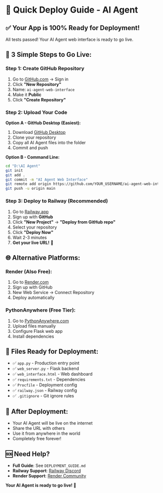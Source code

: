 # 🚀 Quick Deploy Guide - AI Agent

## ✅ **Your App is 100% Ready for Deployment!**

All tests passed! Your AI Agent web interface is ready to go live.

## 🎯 **3 Simple Steps to Go Live:**

### **Step 1: Create GitHub Repository**
1. Go to [GitHub.com](https://github.com) → Sign in
2. Click **"New Repository"**
3. Name: `ai-agent-web-interface`
4. Make it **Public**
5. Click **"Create Repository"**

### **Step 2: Upload Your Code**
**Option A - GitHub Desktop (Easiest):**
1. Download [GitHub Desktop](https://desktop.github.com)
2. Clone your repository
3. Copy all AI Agent files into the folder
4. Commit and push

**Option B - Command Line:**
```bash
cd "D:\AI Agent"
git init
git add .
git commit -m "AI Agent Web Interface"
git remote add origin https://github.com/YOUR_USERNAME/ai-agent-web-interface.git
git push -u origin main
```

### **Step 3: Deploy to Railway (Recommended)**
1. Go to [Railway.app](https://railway.app)
2. Sign up with **GitHub**
3. Click **"New Project"** → **"Deploy from GitHub repo"**
4. Select your repository
5. Click **"Deploy Now"**
6. Wait 2-3 minutes
7. **Get your live URL!** 🎉

## 🌐 **Alternative Platforms:**

### **Render (Also Free):**
1. Go to [Render.com](https://render.com)
2. Sign up with GitHub
3. New Web Service → Connect Repository
4. Deploy automatically

### **PythonAnywhere (Free Tier):**
1. Go to [PythonAnywhere.com](https://pythonanywhere.com)
2. Upload files manually
3. Configure Flask web app
4. Install dependencies

## 📁 **Files Ready for Deployment:**
- ✅ `app.py` - Production entry point
- ✅ `web_server.py` - Flask backend
- ✅ `web_interface.html` - Web dashboard
- ✅ `requirements.txt` - Dependencies
- ✅ `Procfile` - Deployment config
- ✅ `railway.json` - Railway config
- ✅ `.gitignore` - Git ignore rules

## 🎉 **After Deployment:**
- Your AI Agent will be live on the internet
- Share the URL with others
- Use it from anywhere in the world
- Completely free forever!

## 🆘 **Need Help?**
- **Full Guide**: See `DEPLOYMENT_GUIDE.md`
- **Railway Support**: [Railway Discord](https://discord.gg/railway)
- **Render Support**: [Render Community](https://community.render.com)

**Your AI Agent is ready to go live! 🚀**
